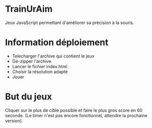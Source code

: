 TrainUrAim
==========
Jeux JavaScript permettant d'améliorer sa précision à la souris.

Information déploiement
========================
- Telecharger l'archive qui contient le jeux
- Dé-zipper l'archive
- Lancer le fichier index.html
- Choisir la résolution adapté
- Jouer

But du jeux
========================
Cliquer sur le plus de cible possible et faire le plus gros score en 60 seconde.
(Le timer n'est pas encore fonctionnel, attendre la prochaine version).





